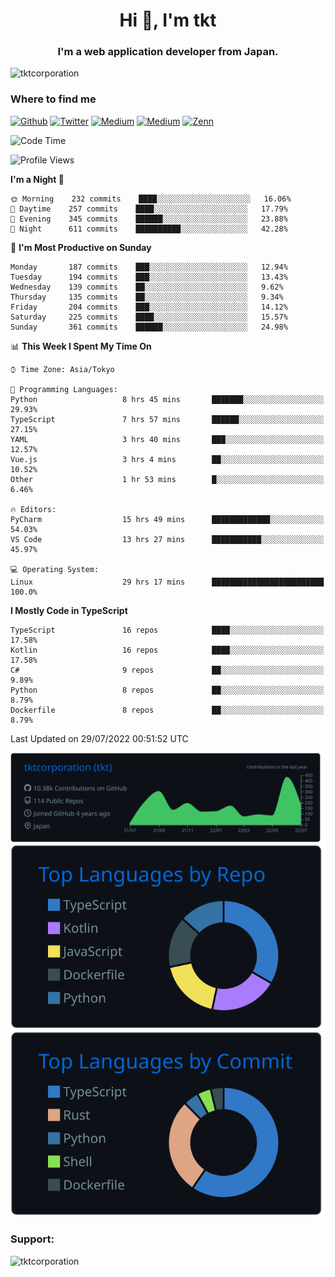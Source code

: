 <h1 align="center">Hi 👋, I'm tkt</h1>
<h3 align="center">I'm a web application developer from Japan.</h3>

<p align="left"> <img src="https://komarev.com/ghpvc/?username=tktcorporation&label=Profile%20views&color=0e75b6&style=flat" alt="tktcorporation" /> </p>

<h3>Where to find me</h3>
<p>
<a href="https://github.com/tktcorporation" target="_blank"><img alt="Github" src="https://img.shields.io/badge/GitHub-%2312100E.svg?&style=for-the-badge&logo=Github&logoColor=white" /></a>
<a href="https://twitter.com/tktcorporation" target="_blank"><img alt="Twitter" src="https://img.shields.io/badge/twitter-%231DA1F2.svg?&style=for-the-badge&logo=twitter&logoColor=white" /></a>
<a href="https://www.linkedin.com/in/tktcorporation" target="_blank"><img alt="Medium" src="https://img.shields.io/badge/linkdin-0a66c2.svg?&style=for-the-badge&logo=linkedin&logoColor=white" /></a>
<a href="https://qiita.com/tktcorporation" target="_blank"><img alt="Medium" src="https://img.shields.io/badge/qiita-55C500.svg?&style=for-the-badge&logo=qiita&logoColor=white" /></a>
<a href="https://zenn.dev/tktcorporation" target="_blank"><img alt="Zenn" src="https://img.shields.io/badge/Zenn-3EA8FF.svg?&style=for-the-badge&logo=Zenn&logoColor=white" /></a>
</p>
  
<!--START_SECTION:waka-->
![Code Time](http://img.shields.io/badge/Code%20Time-459%20hrs%2045%20mins-blue)

![Profile Views](http://img.shields.io/badge/Profile%20Views-18-blue)

**I'm a Night 🦉** 

```text
🌞 Morning    232 commits    ████░░░░░░░░░░░░░░░░░░░░░   16.06% 
🌆 Daytime    257 commits    ████░░░░░░░░░░░░░░░░░░░░░   17.79% 
🌃 Evening    345 commits    ██████░░░░░░░░░░░░░░░░░░░   23.88% 
🌙 Night      611 commits    ██████████░░░░░░░░░░░░░░░   42.28%

```
📅 **I'm Most Productive on Sunday** 

```text
Monday       187 commits    ███░░░░░░░░░░░░░░░░░░░░░░   12.94% 
Tuesday      194 commits    ███░░░░░░░░░░░░░░░░░░░░░░   13.43% 
Wednesday    139 commits    ██░░░░░░░░░░░░░░░░░░░░░░░   9.62% 
Thursday     135 commits    ██░░░░░░░░░░░░░░░░░░░░░░░   9.34% 
Friday       204 commits    ███░░░░░░░░░░░░░░░░░░░░░░   14.12% 
Saturday     225 commits    ████░░░░░░░░░░░░░░░░░░░░░   15.57% 
Sunday       361 commits    ██████░░░░░░░░░░░░░░░░░░░   24.98%

```


📊 **This Week I Spent My Time On** 

```text
⌚︎ Time Zone: Asia/Tokyo

💬 Programming Languages: 
Python                   8 hrs 45 mins       ███████░░░░░░░░░░░░░░░░░░   29.93% 
TypeScript               7 hrs 57 mins       ██████░░░░░░░░░░░░░░░░░░░   27.15% 
YAML                     3 hrs 40 mins       ███░░░░░░░░░░░░░░░░░░░░░░   12.57% 
Vue.js                   3 hrs 4 mins        ██░░░░░░░░░░░░░░░░░░░░░░░   10.52% 
Other                    1 hr 53 mins        █░░░░░░░░░░░░░░░░░░░░░░░░   6.46%

🔥 Editors: 
PyCharm                  15 hrs 49 mins      █████████████░░░░░░░░░░░░   54.03% 
VS Code                  13 hrs 27 mins      ███████████░░░░░░░░░░░░░░   45.97%

💻 Operating System: 
Linux                    29 hrs 17 mins      █████████████████████████   100.0%

```

**I Mostly Code in TypeScript** 

```text
TypeScript               16 repos            ████░░░░░░░░░░░░░░░░░░░░░   17.58% 
Kotlin                   16 repos            ████░░░░░░░░░░░░░░░░░░░░░   17.58% 
C#                       9 repos             ██░░░░░░░░░░░░░░░░░░░░░░░   9.89% 
Python                   8 repos             ██░░░░░░░░░░░░░░░░░░░░░░░   8.79% 
Dockerfile               8 repos             ██░░░░░░░░░░░░░░░░░░░░░░░   8.79%

```



 Last Updated on 29/07/2022 00:51:52 UTC
<!--END_SECTION:waka-->

[![](https://raw.githubusercontent.com/tktcorporation/tktcorporation/master/profile-summary-card-output/github_dark/0-profile-details.svg)](https://github.com/vn7n24fzkq/github-profile-summary-cards)
[![](https://raw.githubusercontent.com/tktcorporation/tktcorporation/master/profile-summary-card-output/github_dark/1-repos-per-language.svg)](https://github.com/vn7n24fzkq/github-profile-summary-cards) [![](https://raw.githubusercontent.com/tktcorporation/tktcorporation/master/profile-summary-card-output/github_dark/2-most-commit-language.svg)](https://github.com/vn7n24fzkq/github-profile-summary-cards)

<h3 align="left">Support:</h3>
<p><a href="https://www.buymeacoffee.com/tktcorporation"> <img align="left" src="https://cdn.buymeacoffee.com/buttons/v2/default-yellow.png" height="50" width="210" alt="tktcorporation" /></a></p><br><br>
